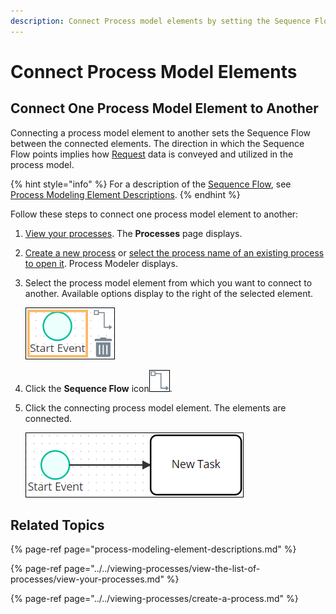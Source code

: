 ```yaml
---
description: Connect Process model elements by setting the Sequence Flow between them.
---
```


# Connect Process Model Elements

## Connect One Process Model Element to Another

Connecting a process model element to another sets the Sequence Flow between the connected elements. The direction in which the Sequence Flow points implies how [Request](../../../using-processmaker/requests/what-is-a-request.md) data is conveyed and utilized in the process model.

{% hint style="info" %}
For a description of the [Sequence Flow](process-modeling-element-descriptions.md#sequence-flow), see [Process Modeling Element Descriptions](process-modeling-element-descriptions.md).
{% endhint %}

Follow these steps to connect one process model element to another:

1. ​[View your processes](../../viewing-processes/view-the-list-of-processes/view-your-processes.md#view-all-processes). The **Processes** page displays.
2. [Create a new process](../../viewing-processes/create-a-process.md) or [select the process name of an existing process to open it](../../viewing-processes/view-the-list-of-processes/view-your-processes.md#view-all-processes). Process Modeler displays.
3. Select the process model element from which you want to connect to another. Available options display to the right of the selected element.  

   ![](../../../.gitbook/assets/sequence-flow-indicator-process-modeler-processes.png)

4. Click the **Sequence Flow** icon![](../../../.gitbook/assets/sequence-flow-icon-process-modeler-processes.png).
5. Click the connecting process model element. The elements are connected.  

   ![](../../../.gitbook/assets/sequence-flow-connecting-elements-process-modeler-processes.png)

## Related Topics

{% page-ref page="process-modeling-element-descriptions.md" %}

{% page-ref page="../../viewing-processes/view-the-list-of-processes/view-your-processes.md" %}

{% page-ref page="../../viewing-processes/create-a-process.md" %}

